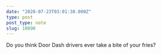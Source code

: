 ```yaml
---
date: "2020-07-23T03:01:30.000Z"
type: post 
post_type: note
slug: 10890
---
```

Do you think Door Dash drivers ever take a bite of your fries?
